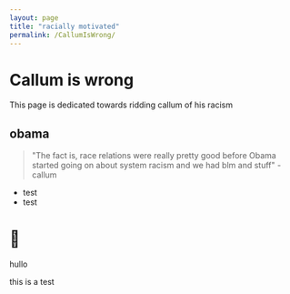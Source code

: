 ```yaml
---
layout: page
title: "racially motivated"
permalink: /CallumIsWrong/
---
```

# Callum is wrong

This page is dedicated towards ridding callum of his racism

## obama
> "The fact is, race relations were really pretty good before Obama started going on about system racism and we had blm and stuff" - callum
- test
- test


# 🐐

hullo

this is a test
